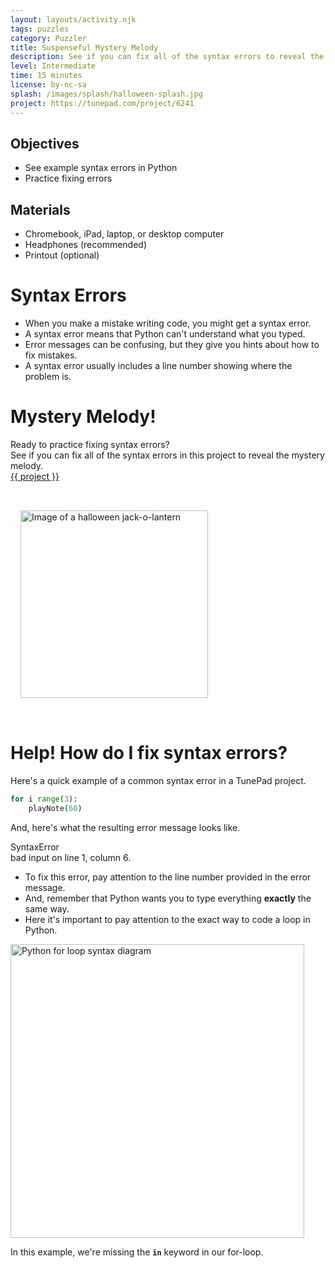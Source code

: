```yaml
---
layout: layouts/activity.njk
tags: puzzles
category: Puzzler
title: Suspenseful Mystery Melody
description: See if you can fix all of the syntax errors to reveal the mystery melody!
level: Intermediate
time: 15 minutes
license: by-nc-sa
splash: /images/splash/halloween-splash.jpg
project: https://tunepad.com/project/6241
---
```

## Objectives
* See example syntax errors in Python
* Practice fixing errors

## Materials
* Chromebook, iPad, laptop, or desktop computer
* Headphones (recommended)
* Printout (optional)

# Syntax Errors
* When you make a mistake writing code, you might get a syntax error. 
* A syntax error means that Python can't understand what you typed.
* Error messages can be confusing, but they give you hints about how to fix mistakes. 
* A syntax error usually includes a line number showing where the problem is.

# Mystery Melody!
Ready to practice fixing syntax errors?  
See if you can fix all of the syntax errors in this project to reveal the mystery melody.  
[{{ project }}]({{project}})

<a href="{{ project }}" target="_blank">
<img src="/images/splash/halloween-splash.jpg" alt="Image of a halloween jack-o-lantern" width="300px" style="margin: 2rem 1rem"></a>

# Help! How do I fix syntax errors?
Here's a quick example of a common syntax error in a TunePad project.  

```python
for i range(3):
    playNote(60)
```
And, here's what the resulting error message looks like.
<div class="error-message">
    <div class="error-name">
        <i class="fas fa-exclamation-circle"></i>SyntaxError
    </div>
    <div class="error-description">bad input on line 1, column 6.</div>
</div>

* To fix this error, pay attention to the line number provided in the error message. 
* And, remember that Python wants you to type everything **exactly** the same way.  
* Here it's important to pay attention to the exact way to code a loop in Python.

<img src="/images/Figure2.12.png" width="470px" alt="Python for loop syntax diagram">

In this example, we're missing the **`in`** keyword in our for-loop.